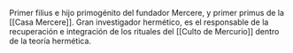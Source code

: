 Primer filius e hijo primogénito del fundador Mercere, y primer primus de la [[Casa Mercere]]. Gran investigador hermético, es el responsable de la recuperación e integración de los rituales del [[Culto de Mercurio]] dentro de la teoría hermética. 